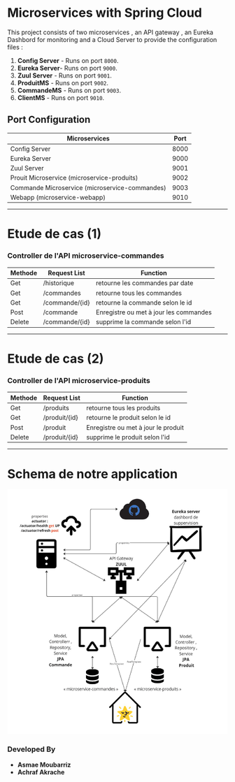 # Microservices with Spring Cloud

This project consists of two microservices , an API gateway , an Eureka Dashbord for monitoring and a Cloud Server to provide the configuration files :

1. **Config Server** - Runs on port `8000`.
2. **Eureka Server**- Runs on port `9000`.
3. **Zuul Server** - Runs on port `9001`.
5. **ProduitMS** - Runs on port `9002`.
4. **CommandeMS** - Runs on port `9003`.
5. **ClientMS** - Runs on port `9010`.

## Port Configuration

| Microservices                                  | Port |
|------------------------------------------------|------|
| Config Server                                  | 8000 |
| Eureka Server                                  | 9000 |
| Zuul Server                                    | 9001 |
| Prouit Microservice (microservice-produits)    | 9002 |
| Commande Microservice (microservice-commandes) | 9003 |
| Webapp (microservice-webapp)                   | 9010 |


---

# Etude de cas (1)

### Controller de l'API microservice-commandes

| Methode | Request List | Function  |
|---------|--------------|-----------|
| Get     | /historique  | retourne les commandes par date|
| Get     | /commandes   | retourne tous les commandes |
| Get     | /commande/{id}| retourne la commande selon le id|
| Post    | /commande | Enregistre ou met à jour les commandes |
| Delete  | /commande/{id}  |supprime la commande selon l'id|

---

# Etude de cas (2)

### Controller de l'API microservice-produits

| Methode | Request List | Function  |
|---------|--------------|-----------|
| Get     | /produits    | retourne tous les produits |
| Get     | /produit/{id}| retourne le produit selon le id|
| Post    | /produit | Enregistre ou met à jour le produit |
| Delete  | /produit/{id}  |supprime le produit selon l'id|

---

# Schema de notre application

![Schema](ms-projetcommande-JEE.png)

### Developed By

- **Asmae Moubarriz**
- **Achraf Akrache**
